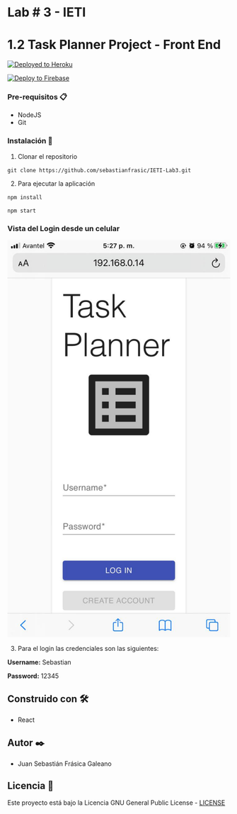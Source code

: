 # Lab # 3 - IETI
# 1.2 Task Planner Project - Front End

[![Deployed to Heroku](https://www.herokucdn.com/deploy/button.png)](https://frasica-ieti-lab3.herokuapp.com/)

[![Deploy to Firebase](https://firebase.google.com/downloads/brand-guidelines/PNG/logo-built_white.png?hl=es)](https://lab3-ieti.web.app/)


### Pre-requisitos 📋

* NodeJS
* Git



### Instalación 🔧

1. Clonar el repositorio

```
git clone https://github.com/sebastianfrasic/IETI-Lab3.git
```


2. Para ejecutar la aplicación

```
npm install
```


```
npm start
```

### Vista del Login desde un celular

![](public/img/login.jpeg)

3. Para el login las credenciales son las siguientes:




**Username:** Sebastian



**Password:** 12345




## Construido con 🛠️

* React


## Autor ✒️

* Juan Sebastián Frásica Galeano

## Licencia 📄

Este proyecto está bajo la Licencia GNU General Public License - [LICENSE](LICENSE) 

